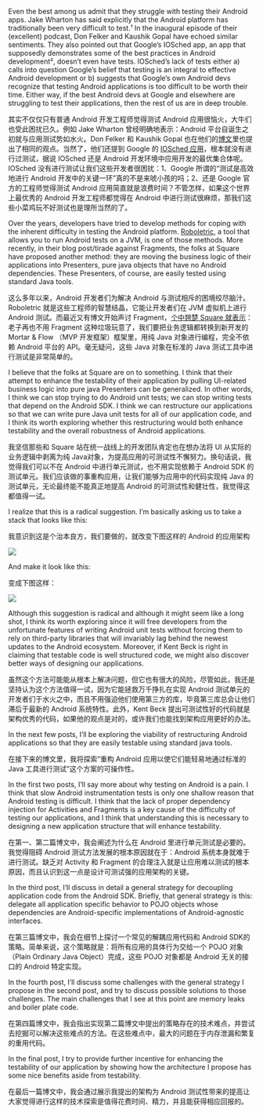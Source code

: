 Even the best among us admit that they struggle with testing their Android apps. Jake Wharton has said explicitly that the Android platform has traditionally been very difficult to test.¹ In the inaugural episode of their (excellent) podcast, Don Felker and Kaushik Gopal have echoed similar sentiments. They also pointed out that Google’s IOSched app, an app that supposedly demonstrates some of the best practices in Android development², doesn’t even have tests. IOSched’s lack of tests either a) calls into question Google’s belief that testing is an integral to effective Android development or b) suggests that Google’s own Android devs recognize that testing Android applications is too difficult to be worth their time. Either way, if the best Android devs at Google and elsewhere are struggling to test their applications, then the rest of us are in deep trouble.

其实不仅仅只有普通 Android 开发工程师觉得测试 Android 应用很恼火，大牛们也受此困扰已久。例如 Jake Wharton 曾经明确地表示：Android 平台自诞生之初就与应用测试势如水火。Don Felker 和 Kaushik Gopal 也在他们的[博文](http://fragmentedpodcast.com/episodes/1/)里也提出了相同的观点。当然了，他们还提到 Google 的 [IOSched 应用](https://github.com/google/iosched)，根本就没有进行过测试，据说 IOSched 还是 Android 开发环境中应用开发的最优集合体呢。IOSched 没有进行测试让我们这些开发者很困扰：1、Google 所谓的“测试是高效地进行 Android 开发中的关键一环”真的不是来唬小孩的吗；2、还是 Google 官方的工程师觉得测试 Android 应用简直就是浪费时间？不管怎样，如果这个世界上最优秀的 Android 开发工程师都觉得在 Android 中进行测试很麻烦，那我们这些小菜鸡玩不好测试也是理所当然的了。

Over the years, developers have tried to develop methods for coping with the inherent difficulty in testing the Android platform. [Roboletric](http://robolectric.org/), a tool that allows you to run Android tests on a JVM, is one of those methods. More recently, in their blog post/tirade against Fragments, the folks at Square have proposed another method: they are moving the business logic of their applications into Presenters, pure java objects that have no Android dependencies. These Presenters, of course, are easily tested using standard Java tools.

这么多年以来，Android 开发者们为解决 Android 与测试相斥的困境绞尽脑汁。Roboletric 就是这些工程师的智慧结晶，它能让开发者们在 JVM 虚拟机上进行 Android 测试。而最近又有博文开始声讨 Fragment，[个中翘楚 Square 就表示](https://corner.squareup.com/2014/10/advocating-against-android-fragments.html)：老子再也不用 Fragment 这种垃圾玩意了，我们要把业务逻辑都转换到新开发的 Mortar & Flow （MVP 开发框架）框架里，用纯 Java 对象进行编程，完全不依赖 Android 平台的 API。毫无疑问，这些 Java 对象在标准的 Java 测试工具中进行测试是非常简单的。

I believe that the folks at Square are on to something. I think that their attempt to enhance the testability of their application by pulling UI-related business logic into pure java Presenters can be generalized. In other words, I think we can stop trying to do Android unit tests; we can stop writing tests that depend on the Android SDK. I think we can restructure our applications so that we can write pure Java unit tests for all of our application code, and I think its worth exploring whether this restructuring would both enhance testability and the overall robustness of Android applications.

我坚信那些和 Square 站在统一战线上的开发团队肯定也在想办法将 UI 从实际的业务逻辑中剥离为纯 Java对象，为提高应用的可测试性不懈努力。换句话说，我觉得我们可以不在 Android 中进行单元测试，也不用实现依赖于 Android SDK 的测试单元。我们应该做的事重构应用，让我们能够为应用中的代码实现纯 Java 的测试单元，无论最终能不能真正地提高 Android 的可测试性和健壮性，我觉得这都值得一试。

I realize that this is a radical suggestion. I’m basically asking us to take a stack that looks like this:

我意识到这是个治本良方，我们要做的，就改变下图这样的 Android 的应用架构

![](http://img.my.csdn.net/uploads/201504/26/1430014189_2164.png)

And make it look like this:

变成下图这样：

![](http://img.my.csdn.net/uploads/201504/26/1430014189_8490.png)

Although this suggestion is radical and although it might seem like a long shot, I think its worth exploring since it will free developers from the unfortunate features of writing Android unit tests without forcing them to rely on third-party libraries that will invariably lag behind the newest updates to the Android ecosystem. Moreover, if Kent Beck is right in claiming that testable code is well structured code, we might also discover better ways of designing our applications.

虽然这个方法可能能从根本上解决问题，但它也有很大的风险，尽管如此，我还是坚持认为这个方法值得一试，因为它能拯救万千挣扎在实现 Android 测试单元的开发者们于水火之中，而且不用强迫他们使用第三方的库，毕竟第三库总会让他们滞后于最新的 Android 系统特性。此外，Kent Beck 提出可测试性好的代码就是架构优秀的代码，如果他的观点是对的，或许我们也能找到架构应用更好的办法。

In the next few posts, I’ll be exploring the viability of restructuring Android applications so that they are easily testable using standard java tools.

在接下来的博文里，我将探索“重构 Android 应用以使它们能轻易地通过标准的 Java 工具进行测试”这个方案的可操作性。

In the first two posts, I’ll say more about why testing on Android is a pain. I think that slow Android instrumentation tests is only one shallow reason that Android testing is difficult. I think that the lack of proper dependency injection for Activities and Fragments is a key cause of the difficulty of testing our applications, and I think that understanding this is necessary to designing a new application structure that will enhance testability.

在第一、第二篇博文中，我会阐述为什么在 Android 里进行单元测试是必要的。我觉得阻碍 Android 测试方法发展的根本原因就在于：Android 系统本身就难于进行测试。缺乏对 Activity 和 Fragment 的合理注入就是让应用难以测试的根本原因，而且认识到这一点是设计可测试强的应用架构的关键。

In the third post, I’ll discuss in detail a general strategy for decoupling application code from the Android SDK. Briefly, that general strategy is this: delegate all application specific behavior to POJO objects whose dependencies are Android-specific implementations of Android-agnostic interfaces.

在第三篇博文中，我会在细节上探讨一个常见的解耦应用代码和 Android SDK的策略。简单来说，这个策略就是：将所有应用的具体行为交给一个 POJO 对象（Plain Ordinary Java Object）完成，这些 POJO 对象都是 Android 无关的接口的 Android 特定实现。

In the fourth post, I’ll discuss some challenges with the general strategy I propose in the second post, and try to discuss possible solutions to those challenges. The main challenges that I see at this point are memory leaks and boiler plate code.

在第四篇博文中，我会指出实现第二篇博文中提出的策略存在的技术难点，并尝试去挖掘可以解决这些难点的方法。在这些难点中，最大的问题在于内存泄漏和繁复的重用代码。

In the final post, I try to provide further incentive for enhancing the testability of our application by showing how the architecture I propose has some nice benefits aside from testability.

在最后一篇博文中，我会通过展示我提出的架构为 Android 测试性带来的提高让大家觉得进行这样的技术探索是值得花费时间、精力，并且能获得相应回报的。